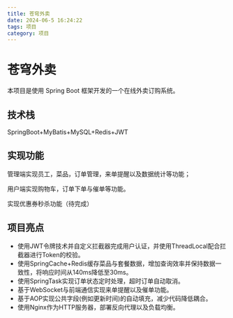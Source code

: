 ```yaml
---
title: 苍穹外卖
date: 2024-06-5 16:24:22
tags: 项目
category: 项目
---
```


<!--more--->

# 苍穹外卖

本项目是使用 Spring Boot 框架开发的一个在线外卖订购系统。

## 技术栈

SpringBoot+MyBatis+MySQL+Redis+JWT

## 实现功能

管理端实现员工，菜品，订单管理，来单提醒以及数据统计等功能；

用户端实现购物车，订单下单与催单等功能。

实现优惠券秒杀功能（待完成）

## 项目亮点

- 使用JWT令牌技术并自定义拦截器完成用户认证，并使用ThreadLocal配合拦截器进行Token的校验。
- 使用SpringCache+Redis缓存菜品与套餐数据，增加查询效率并保持数据一致性，将响应时间从140ms降低至30ms。
- 使用SpringTask实现订单状态定时处理，超时订单自动取消。
- 基于WebSocket与前端通信实现来单提醒以及催单功能。
- 基于AOP实现公共字段(例如更新时间)的自动填充，减少代码降低耦合。
- 使用Nginx作为HTTP服务器，部署反向代理以及负载均衡。

